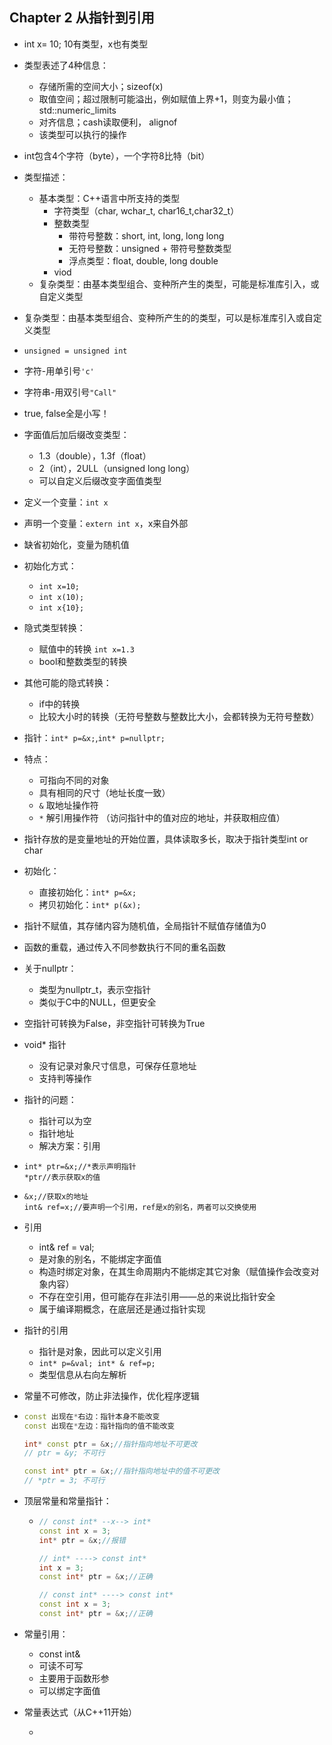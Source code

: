 ## Chapter 2 从指针到引用

- int x= 10; 10有类型，x也有类型
- 类型表述了4种信息：
  - 存储所需的空间大小；sizeof(x)
  - 取值空间；超过限制可能溢出，例如赋值上界+1，则变为最小值；std::numeric_limits
  - 对齐信息；cash读取便利， alignof
  - 该类型可以执行的操作
- int包含4个字符（byte），一个字符8比特（bit）
- 类型描述：
  - 基本类型：C++语言中所支持的类型
    - 字符类型（char, wchar_t, char16_t,char32_t）
    - 整数类型
      - 带符号整数：short, int, long, long long
      - 无符号整数：unsigned  + 带符号整数类型
      - 浮点类型：float, double, long double
    - viod
  - 复杂类型：由基本类型组合、变种所产生的类型，可能是标准库引入，或自定义类型 

- 复杂类型：由基本类型组合、变种所产生的的类型，可以是标准库引入或自定义类型

- `unsigned = unsigned int`

- 字符-用单引号`'c'`

- 字符串-用双引号`"Call"`

- true, false全是小写！

- 字面值后加后缀改变类型：

  - 1.3（double），1.3f（float）
  - 2（int），2ULL（unsigned long long）
  - 可以自定义后缀改变字面值类型

- 定义一个变量：`int x`

- 声明一个变量：`extern int x`，x来自外部

- 缺省初始化，变量为随机值

- 初始化方式：

  - `int x=10;`
  - `int x(10);`
  - `int x{10};`

- 隐式类型转换：

  - 赋值中的转换 `int x=1.3`
  - bool和整数类型的转换

- 其他可能的隐式转换：

  - if中的转换
  - 比较大小时的转换（无符号整数与整数比大小，会都转换为无符号整数）

  

- 指针：`int* p=&x;`,`int* p=nullptr;`

- 特点：
  - 可指向不同的对象
  - 具有相同的尺寸（地址长度一致）
  - `&` 取地址操作符
  - `*` 解引用操作符 （访问指针中的值对应的地址，并获取相应值）
  
- 指针存放的是变量地址的开始位置，具体读取多长，取决于指针类型int or char

- 初始化：
  - 直接初始化：`int* p=&x;`
  - 拷贝初始化：`int* p(&x);`
  
- 指针不赋值，其存储内容为随机值，全局指针不赋值存储值为0

- 函数的重载，通过传入不同参数执行不同的重名函数

- 关于nullptr：
  - 类型为nullptr_t，表示空指针
  - 类似于C中的NULL，但更安全
  
- 空指针可转换为False，非空指针可转换为True

- void* 指针
  - 没有记录对象尺寸信息，可保存任意地址
  - 支持判等操作
  
- 指针的问题：

  - 指针可以为空
  - 指针地址
  - 解决方案：引用

- ```
  int* ptr=&x;//*表示声明指针
  *ptr//表示获取x的值
  ```

- ```
  &x;//获取x的地址
  int& ref=x;//要声明一个引用，ref是x的别名，两者可以交换使用
  ```

- 引用

  - int& ref = val;
  - 是对象的别名，不能绑定字面值
  - 构造时绑定对象，在其生命周期内不能绑定其它对象（赋值操作会改变对象内容）
  -  不存在空引用，但可能存在非法引用——总的来说比指针安全
  - 属于编译期概念，在底层还是通过指针实现

- 指针的引用

  - 指针是对象，因此可以定义引用
  - `int* p=&val; int* & ref=p;`
  - 类型信息从右向左解析

- 常量不可修改，防止非法操作，优化程序逻辑

- ```c++
  const 出现在*右边：指针本身不能改变
  const 出现在*左边：指针指向的值不能改变
  
  int* const ptr = &x;//指针指向地址不可更改
  // ptr = &y; 不可行
  
  const int* ptr = &x;//指针指向地址中的值不可更改
  // *ptr = 3; 不可行
  ```

- 顶层常量和常量指针：

  - ```c++
    // const int* --x--> int*
    const int x = 3;
    int* ptr = &x;//报错
    
    // int* ----> const int*
    int x = 3;
    const int* ptr = &x;//正确
    
    // const int* ----> const int*
    const int x = 3;
    const int* ptr = &x;//正确
    ```

- 常量引用：

  - const int&
  - 可读不可写
  - 主要用于函数形参
  - 可以绑定字面值

- 常量表达式（从C++11开始）

  - 















